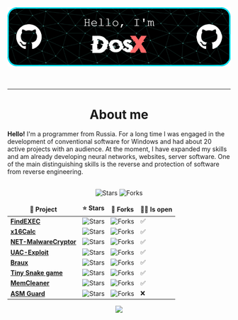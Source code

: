 <!-- ![](https://capsule-render.vercel.app/api?type=waving&color=gradient&height=256&section=header&text=About%20me&fontSize=75&animation=fadeIn&fontAlignY=38&desc=Welcome%20to%20my%20GitHub%20profile!%20Put%20stars,%20fork%20and%20contribute!&descAlignY=51&descAlign=62) -->

<div align="center">
<img src="https://github.com/DosX-dev/DosX-dev/blob/main/github-header-image.png" alt="">
<br><br>
<img src="https://readme-typing-svg.demolab.com?font=Fira+Code&size=32&pause=1000&width=435&lines=Software+development;Information+Security;Frontend+development;.NET+development;Native development" alt="">
<hr>
<h1>About me</h1>
</div>

**Hello!** I'm a programmer from Russia.
For a long time I was engaged in the development of conventional software for Windows and had about 20 active projects with an audience. At the moment, I have expanded my skills and am already developing neural networks, websites, server software. One of the main distinguishing skills is the reverse and protection of software from reverse engineering.

<br>

<div align="center">
<img alt="Stars" src="https://img.shields.io/github/stars/DosX-dev?label=Stars">
<img alt="Forks" src="https://visitor-badge.laobi.icu/badge?page_id=DosX-dev">
<table>
  <thead align="center">
    <tr border: none;>
      <td><b>📘 Project</b></td>
      <td><b>⭐ Stars</b></td>
      <td><b>🤝 Forks</b></td>
      <td><b>👨‍💻 Is open</b></td>
    </tr>
  </thead>
  <tbody>
    <tr>
      <td><a href="https://github.com/DosX-dev/FindEXEC"><b>FindEXEC</b></a></td>
      <td><img alt="Stars" src="https://img.shields.io/github/stars/DosX-dev/FindEXEC?style=flat-square&labelColor=343b41"></td>
      <td><img alt="Forks" src="https://img.shields.io/github/forks/DosX-dev/FindEXEC?style=flat-square&labelColor=343b41"></td>
      <td>✅</td>
    </tr>
    <tr>
      <td><a href="https://github.com/DosX-dev/x16Calc"><b>x16Calc</b></a></td>
      <td><img alt="Stars" src="https://img.shields.io/github/stars/DosX-dev/x16Calc?style=flat-square&labelColor=343b41"></td>
      <td><img alt="Forks" src="https://img.shields.io/github/forks/DosX-dev/x16Calc?style=flat-square&labelColor=343b41"></td>
      <td>✅</td>
    </tr>
    <tr>
      <td><a href="https://github.com/DosX-dev/NET-MalwareCryptor"><b>NET-MalwareCryptor</b></a></td>
      <td><img alt="Stars" src="https://img.shields.io/github/stars/DosX-dev/NET-MalwareCryptor?style=flat-square&labelColor=343b41"></td>
      <td><img alt="Forks" src="https://img.shields.io/github/forks/DosX-dev/NET-MalwareCryptor?style=flat-square&labelColor=343b41"></td>
      <td>✅</td>
    </tr>
    <tr>
      <td><a href="https://github.com/DosX-dev/UAC-Exploit"><b>UAC-Exploit</b></a></td>
      <td><img alt="Stars" src="https://img.shields.io/github/stars/DosX-dev/UAC-Exploit?style=flat-square&labelColor=343b41"></td>
      <td><img alt="Forks" src="https://img.shields.io/github/forks/DosX-dev/UAC-Exploit?style=flat-square&labelColor=343b41"></td>
      <td>✅</td>
    </tr>
    <tr>
      <td><a href="https://github.com/DosX-dev/braux"><b>Braux</b></a></td>
      <td><img alt="Stars" src="https://img.shields.io/github/stars/DosX-dev/braux?style=flat-square&labelColor=343b41"></td>
      <td><img alt="Forks" src="https://img.shields.io/github/forks/DosX-dev/braux?style=flat-square&labelColor=343b41"></td>
      <td>✅</td>
    </tr>
    <tr>
      <td><a href="https://github.com/DosX-dev/TinySnake-game"><b>Tiny Snake game</b></a></td>
      <td><img alt="Stars" src="https://img.shields.io/github/stars/DosX-dev/TinySnake-game?style=flat-square&labelColor=343b41"></td>
      <td><img alt="Forks" src="https://img.shields.io/github/forks/DosX-dev/TinySnake-game?style=flat-square&labelColor=343b41"></td>
      <td>✅</td>
    </tr>
    <tr>
      <td><a href="https://github.com/DosX-dev/MemCleaner"><b>MemCleaner</b></a></td>
      <td><img alt="Stars" src="https://img.shields.io/github/stars/DosX-dev/MemCleaner?style=flat-square&labelColor=343b41"></td>
      <td><img alt="Forks" src="https://img.shields.io/github/forks/DosX-dev/MemCleaner?style=flat-square&labelColor=343b41"></td>
      <td>✅</td>
    </tr>
    <tr>
      <td><a href="https://github.com/DosX-dev/ASM-Guard"><b>ASM Guard</b></a></td>
      <td><img alt="Stars" src="https://img.shields.io/github/stars/DosX-dev/ASM-Guard?style=flat-square&labelColor=343b41"></td>
      <td><img alt="Forks" src="https://img.shields.io/github/forks/DosX-dev/ASM-Guard?style=flat-square&labelColor=343b41"></td>
      <td>❌</td>
    </tr>
  </tbody>
</table>

![](https://github-readme-stats.vercel.app/api/top-langs/?username=DosX-dev&langs_count=8&theme=react)

</div>
